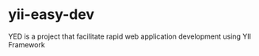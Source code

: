 # yii-easy-dev
YED is a project that facilitate rapid web application development using YII Framework
